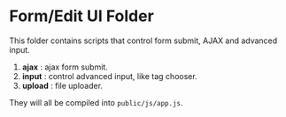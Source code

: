 # Form/Edit UI Folder

This folder contains scripts that control form submit, AJAX and advanced input.

1. **ajax** : ajax form submit.
2. **input** : control advanced input, like tag chooser.
3. **upload** : file uploader.

They will all be compiled into `public/js/app.js`.
